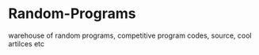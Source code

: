 # Random-Programs
warehouse of random programs, competitive program codes, source, cool artilces etc
